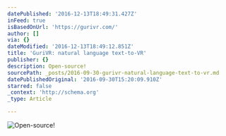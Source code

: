 ```yaml
---
datePublished: '2016-12-13T18:49:31.427Z'
inFeed: true
isBasedOnUrl: 'https://gurivr.com/'
author: []
via: {}
dateModified: '2016-12-13T18:49:12.851Z'
title: 'GuriVR: natural language text-to-VR'
publisher: {}
description: Open-source!
sourcePath: _posts/2016-09-30-gurivr-natural-language-text-to-vr.md
datePublishedOriginal: '2016-09-30T15:20:09.910Z'
starred: false
_context: 'http://schema.org'
_type: Article

---
```

![Open-source!](https://the-grid-user-content.s3-us-west-2.amazonaws.com/d8f48fbe-3e35-4987-9a12-1c9976d703a1.gif)